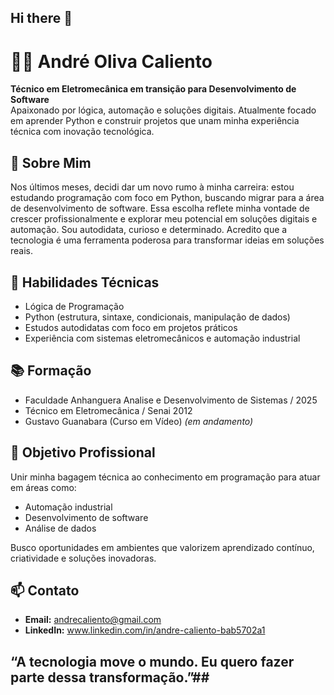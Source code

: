 ## Hi there 👋
# 👨‍💻 André Oliva Caliento

**Técnico em Eletromecânica em transição para Desenvolvimento de Software**  
Apaixonado por lógica, automação e soluções digitais. Atualmente focado em aprender Python e construir projetos que unam minha experiência técnica com inovação tecnológica.
## 🚀 Sobre Mim
Nos últimos meses, decidi dar um novo rumo à minha carreira: estou estudando programação com foco em Python, buscando migrar para a área de desenvolvimento de software. Essa escolha reflete minha vontade de crescer profissionalmente e explorar meu potencial em soluções digitais e automação.
Sou autodidata, curioso e determinado. Acredito que a tecnologia é uma ferramenta poderosa para transformar ideias em soluções reais.
## 🧠 Habilidades Técnicas

- Lógica de Programação
- Python (estrutura, sintaxe, condicionais, manipulação de dados)
- Estudos autodidatas com foco em projetos práticos
- Experiência com sistemas eletromecânicos e automação industrial
## 📚 Formação
- Faculdade Anhanguera Analise e Desenvolvimento de Sistemas / 2025
- Técnico em Eletromecânica  / Senai 2012
- Gustavo Guanabara (Curso em Vídeo) *(em andamento)*
## 🎯 Objetivo Profissional
Unir minha bagagem técnica ao conhecimento em programação para atuar em áreas como:
- Automação industrial  
- Desenvolvimento de software  
- Análise de dados  

 Busco oportunidades em ambientes que valorizem aprendizado contínuo, criatividade e soluções inovadoras.
## 📫 Contato

- **Email:** andrecaliento@gmail.com 
- **LinkedIn:** www.linkedin.com/in/andre-caliento-bab5702a1

## “A tecnologia move o mundo. Eu quero fazer parte dessa transformação.”##

<!--
**caliento313/caliento313** is a ✨ _special_ ✨ repository because its `README.md` (this file) appears on your GitHub profile.

Here are some ideas to get you started:

- 🔭 I’m currently working on ...
- 🌱 I’m currently learning ...
- 👯 I’m looking to collaborate on ...
- 🤔 I’m looking for help with ...
- 💬 Ask me about ...
- 📫 How to reach me: ...
- 😄 Pronouns: ...
- ⚡ Fun fact: ...
-->
